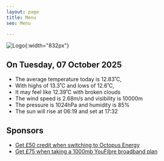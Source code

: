 ```yaml
---
layout: page
title: Menu
seo: Menu

---
```


![Logo](/images/logo.jpg){:width="832px"}

<!-- weather_marker starts -->
## On Tuesday, 07 October 2025

- The average temperature today is 12.83˚C,
- With highs of 13.3˚C and lows of 12.6˚C,
- It may feel like 12.39˚C with broken clouds
- The wind speed is 2.68m/s and visibility is 10000m
- The pressure is 1024hPa and humidity is 85%
- The sun will rise at 06:19 and set at 17:32

<!-- weather_marker ends -->

## Sponsors

- [Get £50 credit when switching to Octopus Energy](https://bit.ly/3oD1nnS)
- [Get £75 when taking a 1000mb YouFibre broadband plan](https://aklam.io/91zWhU?)
